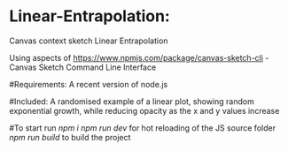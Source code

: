 # Linear-Entrapolation:
Canvas context sketch Linear Entrapolation 

Using aspects of https://www.npmjs.com/package/canvas-sketch-cli - Canvas Sketch Command Line Interface

#Requirements:
A recent version of node.js

#Included:
A randomised example of a linear plot, showing random exponential growth, while reducing opacity as the x and y values increase

#To start
run 
*npm i*
*npm run dev* for hot reloading of the JS source folder
*npm run build* to build the project

